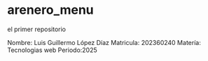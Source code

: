 # arenero_menu
el primer repositorio

Nombre: Luis Guillermo López Díaz
Matricula: 202360240
Matería: Tecnologias web
Periodo:2025
